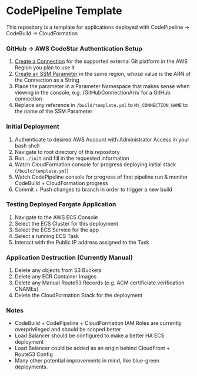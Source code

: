 # CodePipeline Template

This repository is a template for applications deployed with CodePipeline -> CodeBuild -> CloudFormation


### GitHub -> AWS CodeStar Authentication Setup

1. [Create a Connection](https://docs.aws.amazon.com/dtconsole/latest/userguide/connections-create.html) for the supported external Git platform in the AWS Region you plan to use it
2. [Create an SSM Parameter](https://docs.aws.amazon.com/systems-manager/latest/userguide/parameter-create-console.html) in the same region, whose value is the ARN of the Connection as a String
3. Place the parameter in a Parameter Namespace that makes sense when viewing in the console, e.g. /GitHubConnectionArn/<connection-name> for a GitHub connection
4. Replace any reference in `/build/template.yml` to `MY_CONNECTION_NAME` to the name of the SSM Parameter

### Initial Deployment

1. Authenticate to desired AWS Account with Administrator Access in your bash shell
2. Navigate to root directory of this repository
4. Run `./init` and fill in the requested information
5. Watch CloudFormation console for progress deploying initial stack (`/build/template.yml`)
6. Watch CodePipeline console for progress of first pipeline run & monitor CodeBuild + CloudFormation progress
7. Commit + Push changes to branch in order to trigger a new build

### Testing Deployed Fargate Application

1. Navigate to the AWS ECS Console
2. Select the ECS Cluster for this deployment
3. Select the ECS Service for the app
4. Select a running ECS Task
5. Interact with the Public IP address assigned to the Task

### Application Destruction (Currently Manual)

1. Delete any objects from S3 Buckets
2. Delete any ECR Container Images
3. Delete any Manual Route53 Records (e.g. ACM certificiate verification CNAMEs)
4. Delete the CloudFormation Stack for the deployment

### Notes

* CodeBuild + CodePipeline + CloudFormation IAM Roles are currently overprivileged and should be scoped better 
* Load Balancer should be configured to make a better HA ECS deployment
* Load Balancer could be added as an origin behind CloudFront + Route53 Config
* Many other potential improvements in mind, like blue-green deployments.
